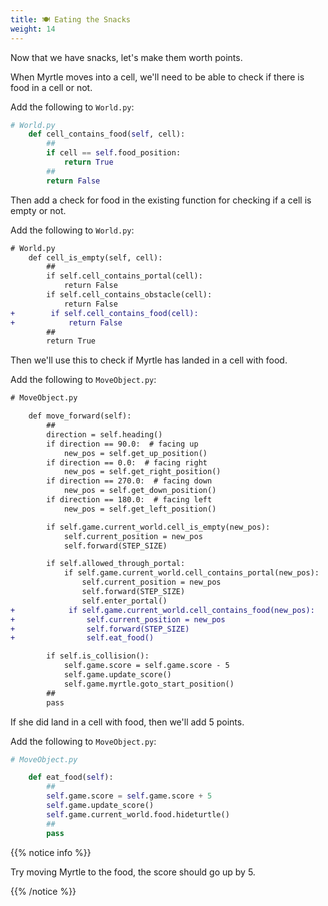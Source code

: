 ```yaml
---
title: 🍽️ Eating the Snacks
weight: 14
---
```


Now that we have snacks, let's make them worth points.

When Myrtle moves into a cell, we'll need to be able to check if there is food in a cell or not.

Add the following to `World.py`:

```python
# World.py
    def cell_contains_food(self, cell):
        ##
        if cell == self.food_position:
            return True
        ##
        return False
```

Then add a check for food in the existing function for checking if a cell is empty or not.

Add the following to `World.py`:

```diff
# World.py
    def cell_is_empty(self, cell):
        ##
        if self.cell_contains_portal(cell):
            return False
        if self.cell_contains_obstacle(cell):
            return False
+        if self.cell_contains_food(cell):
+            return False
        ##
        return True
```

Then we'll use this to check if Myrtle has landed in a cell with food.

Add the following to `MoveObject.py`:

```diff
# MoveObject.py

    def move_forward(self):
        ##
        direction = self.heading()
        if direction == 90.0:  # facing up
            new_pos = self.get_up_position()
        if direction == 0.0:  # facing right
            new_pos = self.get_right_position()
        if direction == 270.0:  # facing down
            new_pos = self.get_down_position()
        if direction == 180.0:  # facing left
            new_pos = self.get_left_position()

        if self.game.current_world.cell_is_empty(new_pos):
            self.current_position = new_pos
            self.forward(STEP_SIZE)

        if self.allowed_through_portal:
            if self.game.current_world.cell_contains_portal(new_pos):
                self.current_position = new_pos
                self.forward(STEP_SIZE)
                self.enter_portal()
+            if self.game.current_world.cell_contains_food(new_pos):
+                self.current_position = new_pos
+                self.forward(STEP_SIZE)
+                self.eat_food()

        if self.is_collision():
            self.game.score = self.game.score - 5
            self.game.update_score()
            self.game.myrtle.goto_start_position()
        ##
        pass
```

If she did land in a cell with food, then we'll add 5 points.

Add the following to `MoveObject.py`:

```python
# MoveObject.py

    def eat_food(self):
        ##
        self.game.score = self.game.score + 5
        self.game.update_score()
        self.game.current_world.food.hideturtle()
        ##
        pass
```

{{% notice info %}}

Try moving Myrtle to the food, the score should go up by 5.

{{% /notice %}}
